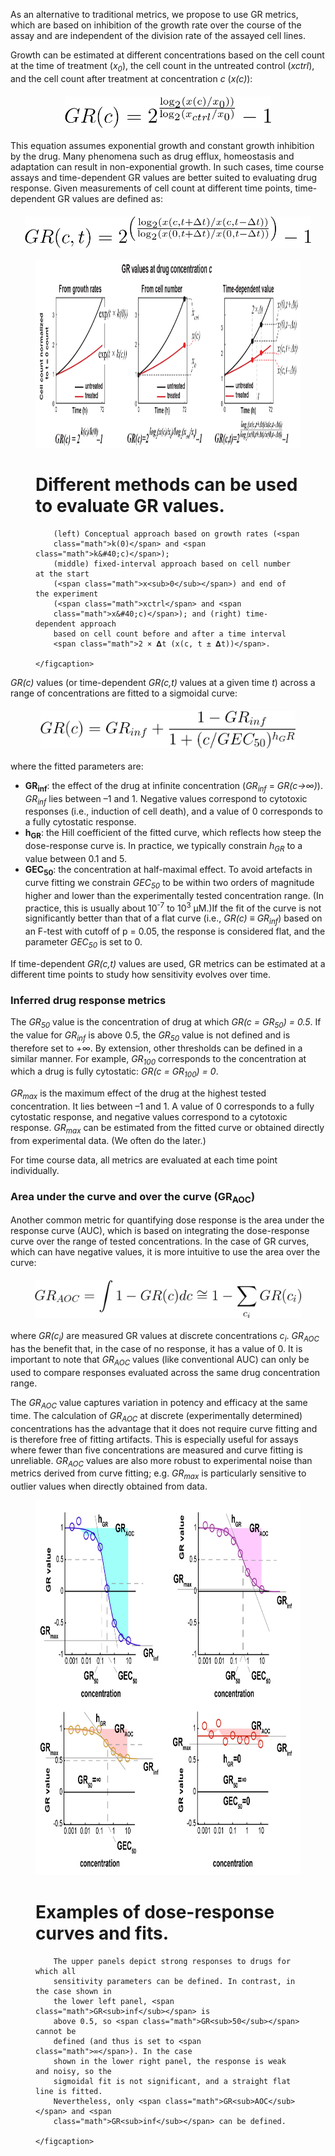 As an alternative to traditional metrics, we propose to use GR metrics,
which are based on inhibition of the growth rate over the course of the assay
and are independent of the division rate of the assayed cell lines.

Growth can be estimated at different concentrations based on the cell count at
the time of treatment (*x<sub>0</sub>*), the cell count
in the untreated control (*xctrl*), and the cell count
after treatment at concentration *c* (*x&#40;c)*):

<img src="images/image04.png" style="height: 50px; display: block; margin: auto; margin-bottom: 20px; margin-top: 20px;"/>

This equation assumes exponential growth and constant growth inhibition by the
drug. Many phenomena such as drug efflux, homeostasis and adaptation can result
in non-exponential growth. In such cases, time course assays and time-dependent
GR values are better suited to evaluating drug response. Given measurements of
cell count at different time points, time-dependent GR values are defined as:

<img src="images/image10.png" style="height: 50px; display: block; margin: auto; margin-bottom: 20px; margin-top: 20px;"/>

<figure>
    <img src="images/image02.png" height="300">
    <figcaption>
        <h1>Different methods can be used to evaluate GR values.</h1>

        (left) Conceptual approach based on growth rates (<span
        class="math">k(0)</span> and <span class="math">k&#40;c)</span>);
        (middle) fixed-interval approach based on cell number at the start
        (<span class="math">x<sub>0</sub></span>) and end of the experiment
        (<span class="math">xctrl</span> and <span
        class="math">x&#40;c)</span>); and (right) time-dependent approach
        based on cell count before and after a time interval
        <span class="math">2 × 𝚫t (x(c, t ± 𝚫t))</span>.

    </figcaption>
</figure>

*GR&#40;c)* values (or time-dependent *GR(c,t)* values at a given time *t*)
across a range of concentrations are fitted to a sigmoidal curve:

<img src="images/image05.png" style="height: 60px; display: block; margin: auto; margin-bottom: 20px; margin-top: 20px;"/>

where the fitted parameters are:

- **GR<sub>inf</sub>**: the effect of the drug at infinite concentration
  (*GR<sub>inf</sub>* = *GR(c→∞)*). *GR<sub>inf</sub>* lies between –1 and 1.
  Negative values correspond to cytotoxic responses (i.e., induction of cell
  death), and a value of 0 corresponds to a fully cytostatic response.
- **h<sub>GR</sub>**: the Hill coefficient of the fitted curve, which reflects
  how steep the dose-response curve is. In practice, we typically constrain
  *h<sub>GR</sub>* to a value between 0.1 and 5.
- **GEC<sub>50</sub>**: the concentration at half-maximal effect. To avoid
  artefacts in curve fitting we constrain *GEC<sub>50</sub>* to be within two
  orders of magnitude higher and lower than the experimentally tested
  concentration range. (In practice, this is usually about 10<sup>-7</sup> to
  10<sup>3</sup> μM.)If the fit of the curve is not significantly better than
  that of a flat curve (i.e., *GR&#40;c)* ≡ *GR<sub>inf</sub>*) based on an
  F-test with cutoff of p = 0.05, the response is considered flat, and the
  parameter *GEC<sub>50</sub>* is set to 0.

If time-dependent *GR(c,t)* values are used, GR metrics
can be estimated at a different time points to study how sensitivity evolves
over time.

### Inferred drug response metrics

The *GR<sub>50</sub>* value is the concentration of drug at which *GR(c =
GR<sub>50</sub>) = 0.5*. If the value for *GR<sub>inf</sub>* is above 0.5, the
*GR<sub>50</sub>* value is not defined and is therefore set to +∞. By extension,
other thresholds can be defined in a similar manner. For example,
*GR<sub>100</sub>* corresponds to the concentration at which a drug is fully
cytostatic: *GR(c = GR<sub>100</sub>) = 0*.

*GR<sub>max</sub>* is the maximum effect of the drug at the highest tested
concentration. It lies between –1 and 1. A value of 0 corresponds to a fully
cytostatic response, and negative values correspond to a cytotoxic response.
*GR<sub>max</sub>* can be estimated from the fitted curve or obtained directly
from experimental data. (We often do the later.)

For time course data, all metrics are evaluated at each time point individually.

### Area under the curve and over the curve (GR<sub>AOC</sub>)

Another common metric for quantifying dose response is the area under the
response curve (AUC), which is based on integrating the dose-response curve over
the range of tested concentrations. In the case of GR curves, which can have
negative values, it is more intuitive to use the area over the curve:

<img src="images/image08.png" style="height: 60px; display: block; margin: auto; margin-bottom: 20px; margin-top: 20px;"/>

where *GR(c<sub>i</sub>)* are measured GR values at discrete concentrations
*c<sub>i</sub>*. *GR<sub>AOC</sub>* has the benefit that, in the case of no
response, it has a value of 0. It is important to note that *GR<sub>AOC</sub>*
values (like conventional AUC) can only be used to compare responses evaluated
across the same drug concentration range.

The *GR<sub>AOC</sub>* value captures variation in potency and efficacy at the
same time. The calculation of *GR<sub>AOC</sub>* at discrete (experimentally
determined) concentrations has the advantage that it does not require curve
fitting and is therefore free of fitting artifacts. This is especially useful
for assays where fewer than five concentrations are measured and curve fitting
is unreliable. *GR<sub>AOC</sub>* values are also more robust to experimental
noise than metrics derived from curve fitting; e.g. *GR<sub>max</sub>* is
particularly sensitive to outlier values when directly obtained from data.

<figure>
    <img src="images/image01.png" height="600">
    <figcaption>
        <h1>Examples of dose-response curves and fits.</h1>

        The upper panels depict strong responses to drugs for which all
        sensitivity parameters can be defined. In contrast, in the case shown in
        the lower left panel, <span class="math">GR<sub>inf</sub></span> is
        above 0.5, so <span class="math">GR<sub>50</sub></span> cannot be
        defined (and thus is set to <span class="math">∞</span>). In the case
        shown in the lower right panel, the response is weak and noisy, so the
        sigmoidal fit is not significant, and a straight flat line is fitted.
        Nevertheless, only <span class="math">GR<sub>AOC</sub></span> and <span
        class="math">GR<sub>inf</sub></span> can be defined.

    </figcaption>
</figure>
